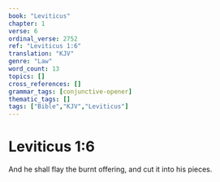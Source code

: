 ```yaml
---
book: "Leviticus"
chapter: 1
verse: 6
ordinal_verse: 2752
ref: "Leviticus 1:6"
translation: "KJV"
genre: "Law"
word_count: 13
topics: []
cross_references: []
grammar_tags: [conjunctive-opener]
thematic_tags: []
tags: ["Bible","KJV","Leviticus"]
---
```


# Leviticus 1:6

And he shall flay the burnt offering, and cut it into his pieces.
